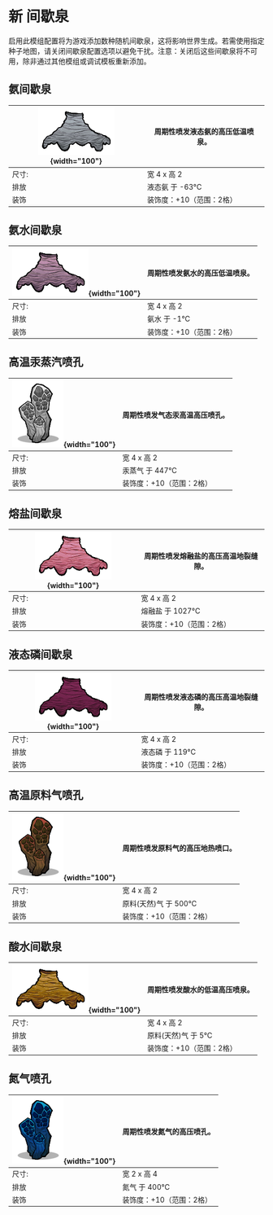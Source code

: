 # 新 间歇泉
启用此模组配置将为游戏添加数种随机间歇泉，这将影响世界生成。若需使用指定种子地图，请关闭间歇泉配置选项以避免干扰。注意：关闭后这些间歇泉将不可用，除非通过其他模组或调试模板重新添加。

## 氨间歇泉
| ![GeyserGeneric_AmmoniaGeyser](/assets/images/geysers/GeyserGeneric_AmmoniaGeyser.png){width="100"} |周期性喷发液态氨的高压低温喷泉。|
|-|-|
|尺寸: | 宽 4 x 高 2|
|排放 | 液态氨 于 -63°C|
|装饰|装饰度：+10（范围：2格）|


## 氨水间歇泉
| ![GeyserGeneric_AmmoniumWaterGeyser](/assets/images/geysers/GeyserGeneric_AmmoniumWaterGeyser.png){width="100"} |周期性喷发氨水的高压低温喷泉。|
|-|-|
|尺寸: | 宽 4 x 高 2|
|排放 | 氨水 于 -1°C|
|装饰|装饰度：+10（范围：2格）|


## 高温汞蒸汽喷孔
| ![GeyserGeneric_HotMercuryGasVent](/assets/images/geysers/GeyserGeneric_HotMercuryGasVent.png){width="100"} |周期性喷发气态汞高温高压喷孔。|
|-|-|
|尺寸: | 宽 4 x 高 2|
|排放 | 汞蒸气 于 447°C|
|装饰|装饰度：+10（范围：2格）|


## 熔盐间歇泉
| ![GeyserGeneric_MoltenSaltGeyser](/assets/images/geysers/GeyserGeneric_MoltenSaltGeyser.png){width="100"} |周期性喷发熔融盐的高压高温地裂缝隙。|
|-|-|
|尺寸: | 宽 4 x 高 2|
|排放 | 熔融盐 于 1027°C|
|装饰|装饰度：+10（范围：2格）|


## 液态磷间歇泉
| ![GeyserGeneric_PhosphorusGeyser](/assets/images/geysers/GeyserGeneric_PhosphorusGeyser.png){width="100"} |周期性喷发液态磷的高压高温地裂缝隙。|
|-|-|
|尺寸: | 宽 4 x 高 2|
|排放 | 液态磷 于 119°C|
|装饰|装饰度：+10（范围：2格）|


## 高温原料气喷孔
| ![GeyserGeneric_RawGasVent](/assets/images/geysers/GeyserGeneric_RawGasVent.png){width="100"} |周期性喷发原料气的高压地热喷口。|
|-|-|
|尺寸: | 宽 4 x 高 2|
|排放 | 原料(天然)气 于 500°C|
|装饰|装饰度：+10（范围：2格）|


## 酸水间歇泉
| ![GeyserGeneric_SourWaterGeyser](/assets/images/geysers/GeyserGeneric_SourWaterGeyser.png){width="100"} |周期性喷发酸水的低温高压喷泉。|
|-|-|
|尺寸: | 宽 4 x 高 2|
|排放 | 原料(天然)气 于 5°C|
|装饰|装饰度：+10（范围：2格）|


## 氮气喷孔
| ![GeyserGeneric_NitrogenVent](/assets/images/geysers/GeyserGeneric_NitrogenVent.png){width="100"} |周期性喷发氮气的高压喷孔。|
|-|-|
|尺寸: | 宽 2 x 高 4|
|排放 | 氮气 于 400°C|
|装饰|装饰度：+10（范围：2格）|

